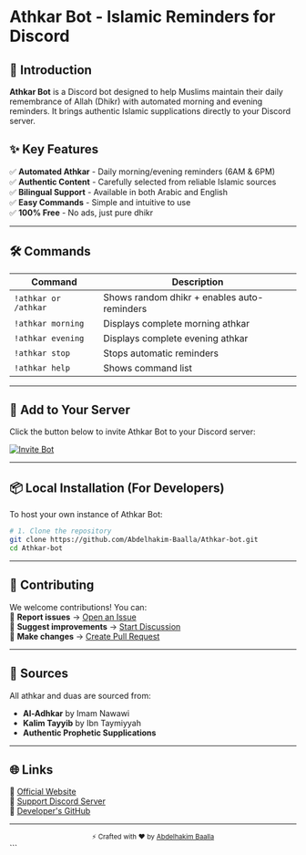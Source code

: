 # Athkar Bot - Islamic Reminders for Discord  


## 📖 Introduction  
**Athkar Bot** is a Discord bot designed to help Muslims maintain their daily remembrance of Allah (Dhikr) with automated morning and evening reminders. It brings authentic Islamic supplications directly to your Discord server.


## ✨ Key Features  
✅ **Automated Athkar** - Daily morning/evening reminders (6AM & 6PM)  
✅ **Authentic Content** - Carefully selected from reliable Islamic sources  
✅ **Bilingual Support** - Available in both Arabic and English  
✅ **Easy Commands** - Simple and intuitive to use  
✅ **100% Free** - No ads, just pure dhikr  

---

## 🛠️ Commands  

| Command                  | Description                                |
|-------------------------|------------------------------------------|
| `!athkar or /athkar`               | Shows random dhikr + enables auto-reminders |
| `!athkar morning`       | Displays complete morning athkar          |
| `!athkar evening`       | Displays complete evening athkar          |
| `!athkar stop`          | Stops automatic reminders                |
| `!athkar help`          | Shows command list                       |

---

## 🔌 Add to Your Server  
Click the button below to invite Athkar Bot to your Discord server:  

[![Invite Bot](https://img.shields.io/badge/-Invite_Athkar_Bot-7289DA?style=for-the-badge&logo=discord)](https://discord.com/oauth2/authorize?client_id=1368232333349486724&scope=bot&permissions=67584)

---

## 📦 Local Installation (For Developers)  
To host your own instance of Athkar Bot:

```bash
# 1. Clone the repository
git clone https://github.com/Abdelhakim-Baalla/Athkar-bot.git
cd Athkar-bot

```
---

## 🤝 Contributing  
We welcome contributions! You can:  
🔹 **Report issues** → [Open an Issue](https://github.com/Abdelhakim-Baalla/Athkar-bot/issues)  
🔹 **Suggest improvements** → [Start Discussion](https://github.com/Abdelhakim-Baalla/Athkar-bot/discussions)  
🔹 **Make changes** → [Create Pull Request](https://github.com/Abdelhakim-Baalla/Athkar-bot/pulls)  

---

## 📜 Sources  
All athkar and duas are sourced from:  
- **Al-Adhkar** by Imam Nawawi  
- **Kalim Tayyib** by Ibn Taymiyyah  
- **Authentic Prophetic Supplications**  

---

## 🌐 Links  
🔗 [Official Website](https://athkar-bot.vercel.app/)  
🔗 [Support Discord Server](https://discord.gg/uG7MxUvw4w)  
🔗 [Developer's GitHub](https://github.com/Abdelhakim-Baalla)  

---

<div align="center">
  <sub>⚡ Crafted with ❤️ by <a href="https://github.com/Abdelhakim-Baalla">Abdelhakim Baalla</a></sub>
</div>
```
